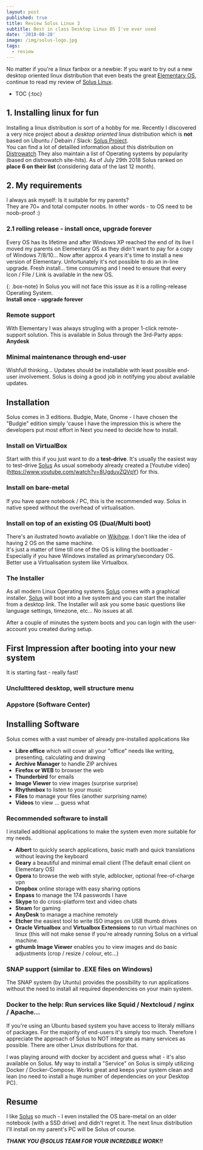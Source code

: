 ```yaml
---
layout: post
published: true
title: Review Solus Linux 3
subtitle: Best in class Desktop Linux OS I've ever used
date: '2018-08-28'
image: /img/solus-logo.jpg
tags:
  - review
---
```

No matter if you're a linux fanbox or a newbie: If you want to try out a new desktop oriented linux distribution that even beats the great [Elementary OS][Elementary], continue to read my review of [Solus Linux][Solus].

* TOC
{:toc}

## 1. Installing linux for fun

Installing a linux distribution is sort of a hobby for me. Recently I discovered a very nice project about a _desktop oriented_ linux distribution which is **not** based on Ubuntu / Debain / Slack: [Solus Project][Solus].  
You can find a lot of detailled information about this distribution on [Distrowatch]
They also maintain a list of Operating systems by popularity (based on distrowatch site-hits).
As of July 29th 2018 Solus ranked on **place 6 on their list** (considering data of the last 12 month).

## 2. My requirements

I always ask myself: Is it suitable for my parents?  
They are 70+ and total computer noobs. In other words - to OS need to be noob-proof :)

### 2.1 rolling release - install once, upgrade forever

Every OS has its lifetime and after Windows XP reached the end of its live I moved my parents on Elementary OS as they didn't want to pay for a copy of Windows 7/8/10...
Now after approx 4 years it's time to install a new version of Elementary. Unfortunately it's not possible to do an in-line upgrade. Fresh install... time consuming and I need to ensure that every Icon / File / Link is available in the new OS.

{: .box-note}
In Solus you will not face this issue as it is a rolling-release Operating System.  
**Install once - upgrade forever**

### Remote support
With Elementary I was always strugling with a proper 1-click remote-support solution. This is available in Solus through the 3rd-Party apps: **Anydesk**

### Minimal maintenance through end-user
Wishfull thinking... Updates should be installable with least possible end-user involvement. Solus is doing a good job in notifying you about available updates.

## Installation
Solus comes in 3 editions. Budgie, Mate, Gnome - I have chosen the "Budgie" edition simply 'cause I have the impression this is where the developers put most effort in
Next you need to decide how to install.

### Install on VirtualBox
Start with this if you just want to do a **test-drive**.
It's usually the easiest way to test-drive [Solus]
As usual somebody already created a [Youtube video] (https://www.youtube.com/watch?v=8UgduvZQVpY) for this.

### Install on bare-metal
If you have spare notebook / PC, this is the recommended way. Solus in native speed without the overhead of virtualisation.

### Install on top of an existing OS (Dual/Multi boot)
There's an ilustrated howto avaliable on [Wikihow](https://www.wikihow.com/Install-Solus).
I don't like the idea of having 2 OS on the same machine.  
It's just a matter of time till one of the OS is killing the bootloader - Especially if you have Windows installed as primary/secondary OS.  
Better use a Virtualisation system like Virtualbox.

### The Installer
As all modern Linux Operating systems [Solus] comes with a graphical installer. [Solus] will boot into a live system and you can start the installer from a desktop link.
The Installer will ask you some basic questions like language settings, timezone, etc... No issues at all.

After a couple of minutes the system boots and you can login with the user-account you created during setup.

## First Impression after booting into your new system
It is starting fast - really fast!

### Unclulttered desktop, well structure menu

### Appstore (Software Center)

## Installing Software
Solus comes with a vast number of already pre-installed applications like 
- **Libre office** which will cover all your "office" needs like writing, presenting, calculating and drawing 
- **Archive Manager** to handle ZIP archives
- **Firefox or WEB** to browser the web
- **Thunderbird** for emails
- **Image Viewer** to view images (surprise surprise)
- **Rhythmbox** to listen to your music
- **Files** to manage your files (another surprising name)
- **Videos** to view ... guess what

### Recommended software to install
I installed additional applications to make the system even more suitable for my needs.

- **Albert** to quickly search applications, basic math and quick translations without leaving the keyboard
- **Geary** a beautiful and minimal email client (The default email client on Elementary OS)
- **Opera** to browse the web with style, adblocker, optional free-of-charge vpn
- **Dropbox** online storage with easy sharing options
- **Enpass** to manage the 174 passwords I have
- **Skype** to do cross-platform text and video chats
- **Steam** for gaming
- **AnyDesk** to manage a machine remotely
- **Etcher** the easiest tool to write ISO images on USB thumb drives
- **Oracle Virtualbox** and **Virtualbox Extensions** to run virtual machines on linux (this will not make sense if you're already running Solus on a virtual machine.
- **gthumb Image Viewer** enables you to view images and do basic adjustments (crop / resize / colour, etc...)

### SNAP support (similar to .EXE files on Windows)
The SNAP system (by Utuntu) provides the possibility to run applications without the need to install all required dependencies on your main system.

### Docker to the help: Run services like Squid / Nextcloud / nginx / Apache...
If you're using an Ubuntu based system you have access to literaly millians of packages.
For the majority of end-users it's simply too much. Therefore I appreciate the approach of Solus to NOT integrate as many services as possible. There are other Linux distributions for that.

I was playing around with docker by accident and guess what - it's also available on Solus.
My way to install a "Service" on Solus is simply utilizing Docker / Docker-Compose. Works great and keeps your system clean and lean (no need to install a huge number of dependencies on your Desktop PC).

## Resume
I like [Solus] so much - I even installed the OS bare-metal on an older notebook (with a SSD drive) and didn't regret it. The next linux distribution I'll install on my parent's PC will be Solus of course.

_**THANK YOU @SOLUS TEAM FOR YOUR INCREDIBLE WORK!!**_

[Elementary]: http://elementary.io
[Solus]: http://solus-project.com
[Distrowatch]: https://distrowatch.com/table.php?distribution=solus
